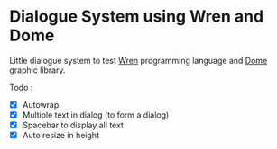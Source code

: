 # Dialogue System using Wren and Dome

Little dialogue system to test [Wren](https://wren.io) programming language and [Dome](https://domeengine.com) graphic library.

Todo : 
- [x] Autowrap
- [x] Multiple text in dialog (to form a dialog)
- [x] Spacebar to display all text
- [x] Auto resize in height